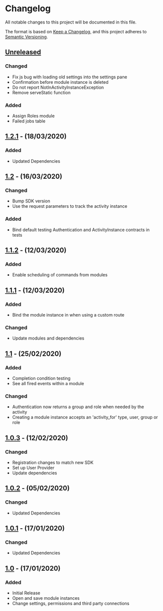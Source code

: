 # Changelog

All notable changes to this project will be documented in this file.

The format is based on [Keep a Changelog](https://keepachangelog.com/en/1.0.0/),
and this project adheres to [Semantic Versioning](https://semver.org/spec/v2.0.0.html).

## [Unreleased]

### Changed
- Fix js bug with loading old settings into the settings pane
- Confirmation before module instance is deleted
- Do not report NotInActivityInstanceException
- Remove serveStatic function

### Added
- Assign Roles module
- Failed jobs table

## [1.2.1] - (18/03/2020)

### Added
- Updated Dependencies

## [1.2] - (16/03/2020)

### Changed
- Bump SDK version
- Use the request parameters to track the activity instance

### Added
- Bind default testing Authentication and ActivityInstance contracts in tests

## [1.1.2] - (12/03/2020)

### Added
- Enable scheduling of commands from modules

## [1.1.1] - (12/03/2020)

### Added
- Bind the module instance in when using a custom route

### Changed
- Update modules and dependencies

## [1.1] - (25/02/2020)

### Added
- Completion condition testing
- See all fired events within a module

### Changed
- Authentication now returns a group and role when needed by the activity
- Creating a module instance accepts an 'activity_for' type, user, group or role

## [1.0.3] - (12/02/2020)

### Changed
- Registration changes to match new SDK
- Set up User Provider
- Update dependencies

## [1.0.2] - (05/02/2020)

### Changed
- Updated Dependencies

## [1.0.1] - (17/01/2020)

### Changed
- Updated Dependencies

## [1.0] - (17/01/2020)

### Added
- Initial Release
- Open and save module instances
- Change settings, permissions and third party connections

[Unreleased]: https://github.com/bristol-su/playground/compare/v1.2.1...HEAD
[1.2.1]: https://github.com/bristol-su/playground/compare/v1.2...v1.2.1
[1.2]: https://github.com/bristol-su/playground/compare/v1.1.2...v1.2
[1.1.2]: https://github.com/bristol-su/playground/compare/v1.1.1...v1.1.2
[1.1.1]: https://github.com/bristol-su/playground/compare/v1.1...v1.1.1
[1.1]: https://github.com/bristol-su/playground/compare/v1.0.3...v1.1
[1.0.3]: https://github.com/bristol-su/playground/compare/v1.0.2...v1.0.3
[1.0.2]: https://github.com/bristol-su/playground/compare/v1.0.1...v1.0.2
[1.0.1]: https://github.com/bristol-su/playground/compare/v1.0...v1.0.1
[1.0]: https://github.com/bristol-su/playground/releases/tag/v1.0
